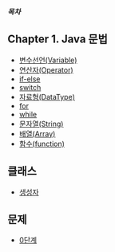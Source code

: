 ___목차___
## Chapter 1. Java 문법
- [변수선언(Variable)](./Markdown/variable.md)
- [연산자(Operator)](./Markdown/operator.md)
- [if-else](./Markdown/ifElse.md)
- [switch](./Markdown/switch.md)
- [자료형(DataType)](./Markdown/dataType.md)
- [for](./Markdown/for.md)
- [while](./Markdown/while.md)
- [문자열(String)](./Markdown/string.md)
- [배열(Array)](./Markdown/array.md)
- [함수(function)](./Markdown/function.md)

## 클래스
- [생성자](./Markdown/constructor.md)



## 문제
- [0단계](./Markdown/level_0.md)



<!--
- [](./Markdown/array.md)
- [](./Markdown/array.md)
- [](./Markdown/array.md)
- [](./Markdown/array.md)
-->
